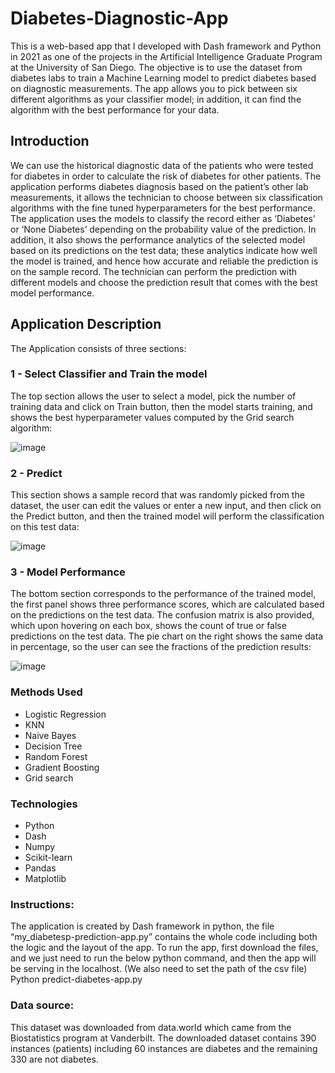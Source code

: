 # Diabetes-Diagnostic-App
This is a web-based app that I developed with Dash framework and Python in 2021 as one of the projects in the Artificial Intelligence Graduate Program at the University of San Diego. The objective is to use the dataset from diabetes labs to train a Machine Learning model to predict diabetes based on diagnostic measurements. The app allows you to pick between six different algorithms as your classifier model; in addition, it can find the algorithm with the best performance for your data.

## Introduction 
We can use the historical diagnostic data of the patients who were tested for diabetes in order to calculate the risk of diabetes for other patients.
The application performs diabetes diagnosis based on the patient’s other lab measurements, it allows the technician to choose between six classification algorithms with the fine tuned hyperparameters for the best performance. The application uses the models to classify the record either as ‘Diabetes’ or ‘None Diabetes’ depending on the probability value of the prediction. In addition, it also shows the performance analytics of the selected model based on its predictions on the test data; these analytics indicate how well the model is trained, and hence how accurate and reliable the prediction is on the sample record. The technician can perform the prediction with different models and choose the prediction result that comes with the best model performance.

## Application Description
The Application consists of three sections:

### 1 - Select Classifier and Train the model
The top section allows the user to select a model, pick the number of training data and click on Train button, then the model starts training, and shows the best hyperparameter values computed by the Grid search algorithm:

![image](https://user-images.githubusercontent.com/118564295/217125220-a5996ec4-c962-4408-8990-1661ab75a5f5.png)

### 2 - Predict
This section shows a sample record that was randomly picked from the dataset, the user can edit the values or enter a new input, and then click on the Predict button, and then the trained model will perform the classification on this test data:

![image](https://user-images.githubusercontent.com/118564295/217125285-24d1b39a-fe70-4c97-871e-f03a5efe09e2.png)

### 3 - Model Performance
The bottom section corresponds to the performance of the trained model, the first panel shows three performance scores, which are calculated based on the predictions on the test data. The confusion matrix is also provided, which upon hovering on each box, shows the count of true or false predictions on the test data. The pie chart on the right shows the same data in percentage, so the user can see the fractions of the prediction results:

![image](https://user-images.githubusercontent.com/118564295/217125338-e0f04f2e-ad17-42ac-8ad1-f0c693b9f71a.png)



### Methods Used
* Logistic Regression
* KNN
* Naive Bayes
* Decision Tree
* Random Forest
* Gradient Boosting
* Grid search

### Technologies
* Python
* Dash
* Numpy
* Scikit-learn
* Pandas
* Matplotlib

### Instructions:
The application is created by Dash framework in python, the file “my_diabetesp-prediction-app.py” contains the whole code including both the logic and the layout of the app. 
To run the app, first download the files, and we just need to run the below python command, and then the app will be serving in the localhost. (We also need to set the path of the csv file)
Python predict-diabetes-app.py

### Data source:
This dataset was downloaded from data.world which came from the Biostatistics program at Vanderbilt.
The downloaded dataset contains 390 instances (patients) including 60 instances are diabetes and the remaining 330 are not diabetes.
